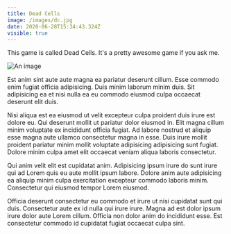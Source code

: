 ```yaml
---
title: Dead Cells
image: /images/dc.jpg
date: 2020-06-28T15:34:43.324Z
visible: true
---
```

This game is called Dead Cells. It's a pretty awesome game if you ask me.

![An image](/images/dc.jpg)

Est anim sint aute aute magna ea pariatur deserunt cillum. Esse commodo enim fugiat officia adipisicing. Duis minim laborum minim duis. Sit adipisicing ea et nisi nulla ea eu commodo eiusmod culpa occaecat deserunt elit duis.

Nisi aliqua est ea eiusmod ut velit excepteur culpa proident duis irure est dolore eu. Qui deserunt mollit ut pariatur dolor eiusmod in. Elit magna cillum minim voluptate ex incididunt officia fugiat. Ad labore nostrud et aliquip esse magna aute ullamco consectetur magna in esse. Duis irure mollit proident pariatur minim mollit voluptate adipisicing adipisicing sunt fugiat. Dolore minim culpa amet elit occaecat veniam aliqua laboris consectetur.

Qui anim velit elit est cupidatat anim. Adipisicing ipsum irure do sunt irure qui ad Lorem quis eu aute mollit ipsum labore. Dolore anim aute adipisicing ea aliquip minim culpa exercitation excepteur commodo laboris minim. Consectetur qui eiusmod tempor Lorem eiusmod.

Officia deserunt consectetur eu commodo et irure ut nisi cupidatat sunt qui duis. Consectetur aute ex id nulla qui irure irure. Magna ad est dolor ipsum irure dolor aute Lorem cillum. Officia non dolor anim do incididunt esse. Est consectetur commodo id cupidatat fugiat occaecat culpa sint.